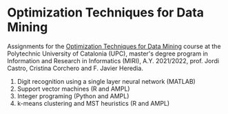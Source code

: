 # Optimization Techniques for Data Mining
Assignments for the [Optimization Techniques for Data Mining](https://www.fib.upc.edu/en/studies/masters/master-innovation-and-research-informatics/curriculum/syllabus/OTDM-MIRI) course at the Polytechnic University of Catalonia (UPC),  master's degree program in Information and Research in Informatics (MIRI), A.Y. 2021/2022, prof. Jordi Castro, Cristina Corchero and F. Javier Heredia. 

1. Digit recognition using a single layer neural network (MATLAB)
2. Support vector machines (R and AMPL)
3. Integer programing (Python and AMPL)
4. k-means clustering and MST heuristics (R and AMPL)
